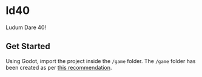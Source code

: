 # ld40
Ludum Dare 40!

## Get Started
Using Godot, import the project inside the `/game` folder. The `/game` folder has been created as per [this recommendation](http://docs.godotengine.org/en/stable/learning/workflow/project_setup/project_organization.html#introduction).